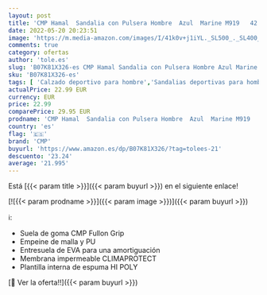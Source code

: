 ```yaml
---
layout: post
title: 'CMP Hamal  Sandalia con Pulsera Hombre  Azul  Marine M919   42 EU'
date: 2022-05-20 20:23:51
image: 'https://m.media-amazon.com/images/I/41k0v+j1iYL._SL500_._SL400_.jpg'
comments: true
category: ofertas
author: 'tole.es'
slug: 'B07K81X326-es CMP Hamal Sandalia con Pulsera Hombre Azul Marine M919 42 EU'
sku: 'B07K81X326-es'
tags: [ 'Calzado deportivo para hombre','Sandalias deportivas para hombre','Zapatillas y calzado deportivo para hombre','Zapatos','Zapatos para hombre','Zapatos y complementos','cmp','sandalia','🇪🇸', ]
actualPrice: 22.99 EUR
currency: EUR
price: 22.99
comparePrice: 29.95 EUR
prodname: 'CMP Hamal  Sandalia con Pulsera Hombre  Azul  Marine M919   42 EU'
country: 'es'
flag: '🇪🇸'
brand: 'CMP'
buyurl: 'https://www.amazon.es/dp/B07K81X326/?tag=tolees-21'
descuento: '23.24'
average: '21.995'
---
```


Está [{{< param title >}}]({{< param buyurl >}}) en el siguiente enlace!

[![{{< param prodname >}}]({{< param image >}})]({{< param buyurl >}})

ℹ️:

- Suela de goma CMP Fullon Grip
- Empeine de malla y PU
- Entresuela de EVA para una amortiguación
- Membrana impermeable CLIMAPROTECT
- Plantilla interna de espuma HI POLY

[🛒 Ver la oferta!!]({{< param buyurl >}})
